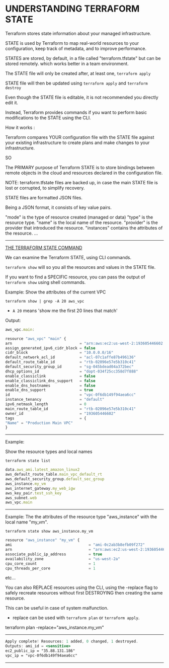 # UNDERSTANDING TERRAFORM STATE

Terraform stores state information about your managed infrastructure.

STATE is used by Terraform to map real-world resources to your configuration, keep track of metadata, and to improve performance.

STATES are stored, by default, in a file called "terraform.tfstate" but can be stored remotely. which works better in a team environment.

The STATE file will only be created after, at least one, `terraform apply`

STATE file will then be updated using `terraform apply` and `terraform destroy`

Even though the STATE file is editable, it is not recommended you directly edit it.

Instead, Terraform provides commands if you want to perform basic modifications to the STATE using the CLI.

How it works :

Terraform compares YOUR configuration file with the STATE file against your existing infrastructure to create plans and make changes to your infrastructure.

SO

The PRIMARY purpose of Terraform STATE is to store bindings between remote objects in the cloud and resources declared in the configuration file.

NOTE:  terraform.tfstate files are backed up, in case the main STATE file is lost or corrupted, to simplify recovery.

STATE files are formatted JSON files.

Being a JSON format, it consists of key value pairs.

"mode" is the type of resource created (managed or data)
"type" is the resource type.
"name" is the local name of the resource.
"provider" is the provider that introduced the resource.
"instances" contains the attributes of the resource.
...

---

<ins>THE TERRAFORM STATE COMMAND</ins>

We can examine the Terraform STATE, using CLI commands.

`terraform show` will so you all the resources and values in the STATE file.

If you want to find a SPECIFIC resource, you can pass the output of `terraform show` using shell commands.

Example: Show the attributes of the current VPC

`terraform show | grep -A 20 aws_vpc`

- `A 20` means 'show me the first 20 lines that match'

Output:

```jsx
aws_vpc.main:

resource "aws_vpc" "main" {
arn                              = "arn:aws:ec2:us-west-2:193605446602:vpc/vpc-0f6db149f94aea6cc"
assign_generated_ipv6_cidr_block = false
cidr_block                       = "10.0.0.0/16"
default_network_acl_id           = "acl-07c1affe87b496136"
default_route_table_id           = "rtb-02096e57e5b310c41"
default_security_group_id        = "sg-045bdead04a372bec"
dhcp_options_id                  = "dopt-034f25cc358d7f888"
enable_classiclink               = false
enable_classiclink_dns_support   = false
enable_dns_hostnames             = false
enable_dns_support               = true
id                               = "vpc-0f6db149f94aea6cc"
instance_tenancy                 = "default"
ipv6_netmask_length              = 0
main_route_table_id              = "rtb-02096e57e5b310c41"
owner_id                         = "193605446602"
tags                             = {
"Name" = "Production Main VPC"
}
```

---

Example:

Show the resource types and local names

`terraform state list`

```jsx
data.aws_ami.latest_amazon_linux2
aws_default_route_table.main_vpc_default_rt
aws_default_security_group.default_sec_group
aws_instance.my_vm
aws_internet_gateway.my_web_igw
aws_key_pair.test_ssh_key
aws_subnet.web
aws_vpc.main
```

---

Example: The the attributes of the resource type "aws_instance" with the local name "my_vm".

`terraform state show aws_instance.my_vm`

```jsx
resource "aws_instance" "my_vm" {
ami                                  = "ami-0c2ab3b8efb09f272"
arn                                  = "arn:aws:ec2:us-west-2:193605446602:instance/i-05a81b6370eb48f4e"
associate_public_ip_address          = true
availability_zone                    = "us-west-2a"
cpu_core_count                       = 1
cpu_threads_per_core                 = 1
```

etc...

You can also REPLACE resources using the CLI, using the -replace flag to safely recreate resources without first DESTROYING then creating the same resource.

This can be useful in case of system malfunction.

- replace can be used with `terraform plan` or `terraform apply`.

terraform plan -replace="aws_instance.my_vm"

---

```jsx
Apply complete! Resources: 1 added, 0 changed, 1 destroyed.
Outputs: ami_id = <sensitive>
ec2_public_ip = "35.88.131.186"
vpc_ip = "vpc-0f6db149f94aea6cc"
```

---
